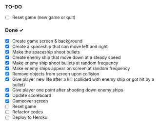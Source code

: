 ### TO-DO
- [ ] Reset game (new game or quit)


### Done ✓

- [x] Create game screen & background
- [x] Create a spaceship that can move left and right 
- [x] Make the spaceship shoot bullets
- [x] Create enemy ship that move down at a steady speed
- [x] Make enemy ship shoot bullets at random frequency
- [x] Make enemy ships appear on screen at random frequency
- [x] Remove objects from screen upon collision
- [x] Give player new life after a kill (collided with enemy ship or got hit by a bullet)
- [x] Give player one point after shooting down enemy ships
- [x] Update scoreboard 
- [x] Gameover screen
- [ ] Reset game
- [ ] Refactor codes
- [ ] Deploy to Heroku
